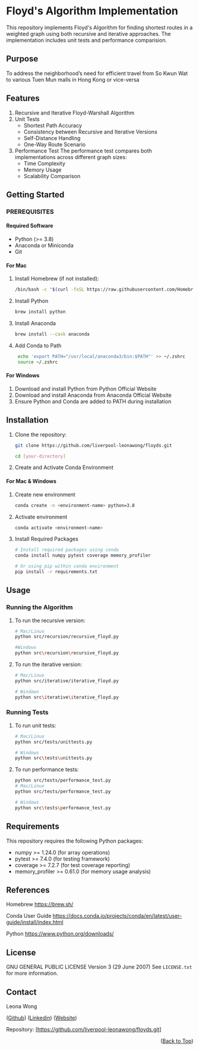 <p id="#readme-top">

# Floyd's Algorithm Implementation

This repository implements Floyd's Algorithm for finding shortest routes in a weighted graph using both recursive and iterative approaches. The implementation includes unit tests and performance comparision.

</p>

## Purpose

To address the neighborhood’s need for efficient travel from So Kwun Wat to various Tuen Mun malls in Hong Kong or vice-versa

## Features

1. Recursive and Iterative Floyd-Warshall Algorithm
2. Unit Tests
   - Shortest Path Accuracy
   - Consistency between Recursive and Iterative Versions
   - Self-Distance Handling
   - One-Way Route Scenario
3. Performance Test
   The performance test compares both implementations across different graph sizes:
   - Time Complexity
   - Memory Usage
   - Scalability Comparison

## Getting Started

### PREREQUISITES

#### Required Software
- Python (>= 3.8)
- Anaconda or Miniconda
- Git

#### For Mac

1. Install Homebrew (if not installed):
   ```bash
   /bin/bash -c "$(curl -fsSL https://raw.githubusercontent.com/Homebrew/install/HEAD/install.sh)"
   ```
2. Install Python
   ```bash
   brew install python
   ```
3. Install Anaconda
   ```bash
   brew install --cask anaconda
   ```
4. Add Conda to Path
   ```bash
    echo 'export PATH="/usr/local/anaconda3/bin:$PATH"' >> ~/.zshrc
    source ~/.zshrc
   ```

#### For Windows

1. Download and install Python from Python Official Website
2. Download and install Anaconda from Anaconda Official Website
3. Ensure Python and Conda are added to PATH during installation

## Installation 

1. Clone the repository:
   ```sh
   git clone https://github.com/liverpool-leonawong/floyds.git
   ```
   ```sh
   cd [your-directory]
   ```
2. Create and Activate Conda Environment

#### For Mac & Windows

1. Create new environment
   ```sh
   conda create -n <environment-name> python=3.8
   ```
2. Activate environment
   ```sh
   conda activate <environment-name>
   ```
3. Install Required Packages
   ```sh
   # Install required packages using conda
   conda install numpy pytest coverage memory_profiler

   # Or using pip within conda environment
   pip install -r requirements.txt
   ```

## Usage

### Running the Algorithm

1. To run the recursive version:
   ```sh
   # Mac/Linux
   python src/recursion/recursive_floyd.py

   #Windows
   python src\recursion\recursive_floyd.py
   ```
2. To run the iterative version:
   ```sh
   # Mac/Linux
   python src/iterative/iterative_floyd.py

   # Windows
   python src\iterative\iterative_floyd.py
   ```
   
### Running Tests

1. To run unit tests:
   ```sh
   # Mac/Linux
   python src/tests/unittests.py

   # Windows
   python src\tests\unittests.py
   ```
2. To run performance tests:
   ```sh
   python src/tests/performance_test.py
   # Mac/Linux
   python src/tests/performance_test.py

   # Windows
   python src\tests\performance_test.py
   ```

## Requirements

This repository requires the following Python packages:
- numpy >= 1.24.0 (for array operations)
- pytest >= 7.4.0 (for testing framework)
- coverage >= 7.2.7 (for test coverage reporting)
- memory_profiler >= 0.61.0 (for memory usage analysis)

## References

Homebrew
https://brew.sh/

Conda User Guide
https://docs.conda.io/projects/conda/en/latest/user-guide/install/index.html

Python
https://www.python.org/downloads/

## License

GNU GENERAL PUBLIC LICENSE Version 3 (29 June 2007)
See `LICENSE.txt` for more information.

## Contact

Leona Wong 

(<a href="https://github.com/liverpool-leonawong">Github</a>)
(<a href="https://www.linkedin.com/in/leonawong/">Linkedin</a>)
(<a href="https://leonawong.com">Website</a>)

Repository: [https://github.com/liverpool-leonawong/floyds.git]

<p align="right">(<a href="#readme-top">Back to Top</a>)</p>